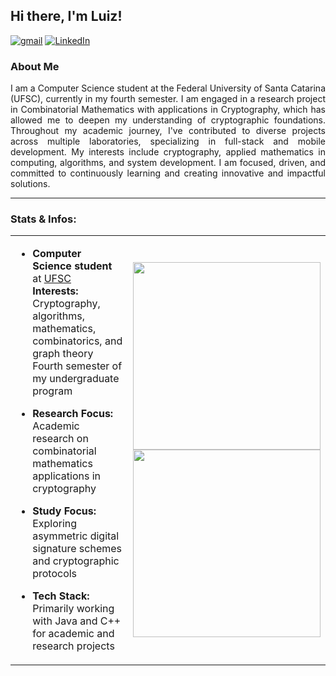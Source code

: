 ## Hi there, I'm Luiz!

[![gmail](https://img.shields.io/badge/gmail-grey?style=for-the-badge&logo=gmail)](mailto:luizrpscolari@gmail.com)
[![LinkedIn](https://img.shields.io/badge/LinkedIn-grey?style=for-the-badge&logo=linkedin)](https://www.linkedin.com/in/luizscolari)

### About Me
<p align="justify">
I am a Computer Science student at the Federal University of Santa Catarina (UFSC), currently in my fourth semester. I am engaged in a research project in Combinatorial Mathematics with applications in Cryptography, which has allowed me to deepen my understanding of cryptographic foundations. Throughout my academic journey, I've contributed to diverse projects across multiple laboratories, specializing in full-stack and mobile development. My interests include cryptography, applied mathematics in computing, algorithms, and system development. I am focused, driven, and committed to continuously learning and creating innovative and impactful solutions.
</p>

---

### Stats & Infos:
<table>
<tr>
<td valign="top">

- **Computer Science student** at [UFSC](https://cco.ufsc.br/sobre-o-curso/)  
  **Interests:** Cryptography, algorithms, mathematics, combinatorics, and graph theory  
  Fourth semester of my undergraduate program

- **Research Focus:** Academic research on combinatorial mathematics applications in cryptography

- **Study Focus:** Exploring asymmetric digital signature schemes and cryptographic protocols

- **Tech Stack:** Primarily working with Java and C++ for academic and research projects

</td>
<td>

<img src="https://github-readme-stats.vercel.app/api/top-langs?username=LuizScolari&layout=compact&theme=holi" width="300px"/>
<br>
<img src="https://github-readme-stats.vercel.app/api?username=LuizScolari&show_icons=true&theme=holi" width="300px"/>

</td>
</tr>
</table>
